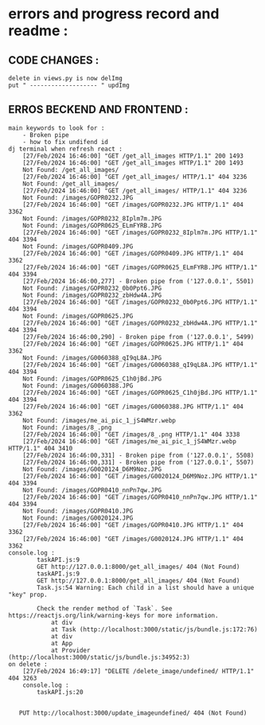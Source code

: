 # errors and progress record and readme : 
## CODE CHANGES : 
    delete in views.py is now delImg
    put " ------------------- " updImg
    


## ERROS BECKEND AND FRONTEND :
    main keywords to look for :
        - Broken pipe
        - how to fix undifend id 
    dj terminal when refresh react :
        [27/Feb/2024 16:46:00] "GET /get_all_images HTTP/1.1" 200 1493
        [27/Feb/2024 16:46:00] "GET /get_all_images HTTP/1.1" 200 1493
        Not Found: /get_all_images/
        [27/Feb/2024 16:46:00] "GET /get_all_images/ HTTP/1.1" 404 3236
        Not Found: /get_all_images/
        [27/Feb/2024 16:46:00] "GET /get_all_images/ HTTP/1.1" 404 3236
        Not Found: /images/GOPR0232.JPG
        [27/Feb/2024 16:46:00] "GET /images/GOPR0232.JPG HTTP/1.1" 404 3362
        Not Found: /images/GOPR0232_8Iplm7m.JPG
        Not Found: /images/GOPR0625_ELmFYRB.JPG
        [27/Feb/2024 16:46:00] "GET /images/GOPR0232_8Iplm7m.JPG HTTP/1.1" 404 3394
        Not Found: /images/GOPR0409.JPG
        [27/Feb/2024 16:46:00] "GET /images/GOPR0409.JPG HTTP/1.1" 404 3362
        [27/Feb/2024 16:46:00] "GET /images/GOPR0625_ELmFYRB.JPG HTTP/1.1" 404 3394
        [27/Feb/2024 16:46:00,277] - Broken pipe from ('127.0.0.1', 5501)
        Not Found: /images/GOPR0232_0b0Ppt6.JPG
        Not Found: /images/GOPR0232_zbHdw4A.JPG
        [27/Feb/2024 16:46:00] "GET /images/GOPR0232_0b0Ppt6.JPG HTTP/1.1" 404 3394
        Not Found: /images/GOPR0625.JPG
        [27/Feb/2024 16:46:00] "GET /images/GOPR0232_zbHdw4A.JPG HTTP/1.1" 404 3394
        [27/Feb/2024 16:46:00,290] - Broken pipe from ('127.0.0.1', 5499)
        [27/Feb/2024 16:46:00] "GET /images/GOPR0625.JPG HTTP/1.1" 404 3362
        Not Found: /images/G0060388_qI9qL8A.JPG
        [27/Feb/2024 16:46:00] "GET /images/G0060388_qI9qL8A.JPG HTTP/1.1" 404 3394
        Not Found: /images/GOPR0625_C1h0jBd.JPG
        Not Found: /images/G0060388.JPG
        [27/Feb/2024 16:46:00] "GET /images/GOPR0625_C1h0jBd.JPG HTTP/1.1" 404 3394
        [27/Feb/2024 16:46:00] "GET /images/G0060388.JPG HTTP/1.1" 404 3362
        Not Found: /images/me_ai_pic_1_jS4WMzr.webp
        Not Found: /images/8_.png
        [27/Feb/2024 16:46:00] "GET /images/8_.png HTTP/1.1" 404 3338
        [27/Feb/2024 16:46:00] "GET /images/me_ai_pic_1_jS4WMzr.webp HTTP/1.1" 404 3410
        [27/Feb/2024 16:46:00,331] - Broken pipe from ('127.0.0.1', 5508)
        [27/Feb/2024 16:46:00,331] - Broken pipe from ('127.0.0.1', 5507)
        Not Found: /images/G0020124_D6M9Noz.JPG
        [27/Feb/2024 16:46:00] "GET /images/G0020124_D6M9Noz.JPG HTTP/1.1" 404 3394
        Not Found: /images/GOPR0410_nnPn7qw.JPG
        [27/Feb/2024 16:46:00] "GET /images/GOPR0410_nnPn7qw.JPG HTTP/1.1" 404 3394
        Not Found: /images/GOPR0410.JPG
        Not Found: /images/G0020124.JPG
        [27/Feb/2024 16:46:00] "GET /images/GOPR0410.JPG HTTP/1.1" 404 3362
        [27/Feb/2024 16:46:00] "GET /images/G0020124.JPG HTTP/1.1" 404 3362
    console.log : 
            taskAPI.js:9 
            GET http://127.0.0.1:8000/get_all_images/ 404 (Not Found)
            taskAPI.js:9 
            GET http://127.0.0.1:8000/get_all_images/ 404 (Not Found)
            Task.js:54 Warning: Each child in a list should have a unique "key" prop.

            Check the render method of `Task`. See https://reactjs.org/link/warning-keys for more information.
                at div
                at Task (http://localhost:3000/static/js/bundle.js:172:76)
                at div
                at App
                at Provider (http://localhost:3000/static/js/bundle.js:34952:3)
    on delete : 
        [27/Feb/2024 16:49:17] "DELETE /delete_image/undefined/ HTTP/1.1" 404 3263
        console.log : 
            taskAPI.js:20 
        
        
       PUT http://localhost:3000/update_imageundefined/ 404 (Not Found)